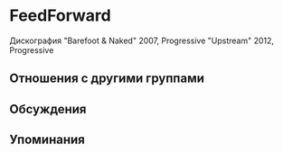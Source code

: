 # FeedForward

Дискография
"Barefoot & Naked" 2007, Progressive
"Upstream" 2012, Progressive

## Отношения с другими группами


## Обсуждения


## Упоминания

